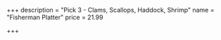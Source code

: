 +++
description = "Pick 3 - Clams, Scallops, Haddock, Shrimp"
name = "Fisherman Platter"
price = 21.99

+++
